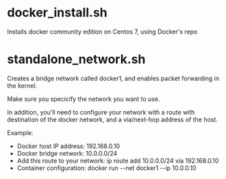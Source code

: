 # docker_install.sh
Installs docker community edition on Centos 7, using Docker's repo

# standalone_network.sh
Creates a bridge network called docker1, and enables packet forwarding in the kernel.

Make sure you specicify the network you want to use.

In addition, you'll need to configure your network with a route with destination of the docker network, and a via/next-hop address of the host.

Example:
- Docker host IP address: 192.168.0.10
- Docker bridge network: 10.0.0.0/24
- Add this route to your network: ip route add 10.0.0.0/24 via 192.168.0.10
- Container configuration: docker run --net docker1 --ip 10.0.0.10
